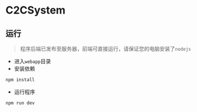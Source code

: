# C2CSystem




## 运行

> 程序后端已发布至服务器，前端可直接运行，请保证您的电脑安装了`nodejs`

- 进入`webapp`目录
- 安装依赖
```bash
npm install
```
- 运行程序
```bash
npm run dev
```
